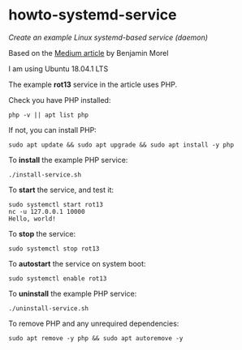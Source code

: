 # howto-systemd-service

*Create an example Linux systemd-based service (daemon)*

Based on the [Medium article][1] by Benjamin Morel

I am using Ubuntu 18.04.1 LTS

The example **rot13** service in the article uses PHP.

Check you have PHP installed:

```[bash]
php -v || apt list php
```

If not, you can install PHP:

```[bash]
sudo apt update && sudo apt upgrade && sudo apt install -y php
```

To **install** the example PHP service:

```[bash]
./install-service.sh
```

To **start** the service, and test it:

```[bash]
sudo systemctl start rot13
nc -u 127.0.0.1 10000
Hello, world!
```

To **stop** the service:

```[bash]
sudo systemctl stop rot13
```

To **autostart** the service on system boot:

```[bash]
sudo systemctl enable rot13
```


To **uninstall** the example PHP service:

```[bash]
./uninstall-service.sh
```

To remove PHP and any unrequired dependencies:

```[bash]
sudo apt remove -y php && sudo apt autoremove -y
```






[1]: https://medium.com/@benmorel/creating-a-linux-service-with-systemd-611b5c8b91d6
